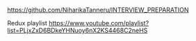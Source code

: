https://github.com/NiharikaTanneru/INTERVIEW_PREPARATION

Redux playlist  https://www.youtube.com/playlist?list=PLjxZxD6BDkeYHNuoy6nX2KS4468C2neHS
